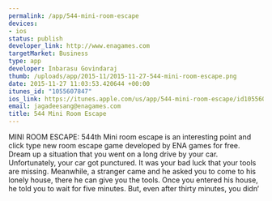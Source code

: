 ```yaml
--- 
permalink: /app/544-mini-room-escape
devices: 
- ios
status: publish
developer_link: http://www.enagames.com
targetMarket: Business
type: app
developer: Inbarasu Govindaraj
thumb: /uploads/app/2015-11/2015-11-27-544-mini-room-escape.png
date: 2015-11-27 11:03:53.420644 +00:00
itunes_id: "1055607847"
ios_link: https://itunes.apple.com/us/app/544-mini-room-escape/id1055607847?mt=8
email: jagadeesang@enagames.com
title: 544 Mini Room Escape
---
```


MINI ROOM ESCAPE: 544th Mini room escape is an interesting point and click type new room escape game developed by ENA games for free. Dream up a situation that you went on a long drive by your car. Unfortunately, your car got punctured. It was your bad luck that your tools are missing. Meanwhile, a stranger came and he asked you to come to his lonely house, there he can give you the tools. Once you entered his house, he told you to wait for five minutes. But, even after thirty minutes, you didn‘
